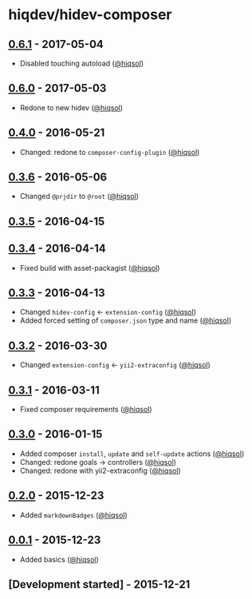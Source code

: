 # hiqdev/hidev-composer

## [0.6.1] - 2017-05-04

- Disabled touching autoload ([@hiqsol])

## [0.6.0] - 2017-05-03

- Redone to new hidev ([@hiqsol])

## [0.4.0] - 2016-05-21

- Changed: redone to `composer-config-plugin` ([@hiqsol])

## [0.3.6] - 2016-05-06

- Changed `@prjdir` to `@root` ([@hiqsol])

## [0.3.5] - 2016-04-15

## [0.3.4] - 2016-04-14

- Fixed build with asset-packagist ([@hiqsol])

## [0.3.3] - 2016-04-13

- Changed `hidev-config` <- `extension-config` ([@hiqsol])
- Added forced setting of `composer.json` type and name ([@hiqsol])

## [0.3.2] - 2016-03-30

- Changed `extension-config` <- `yii2-extraconfig` ([@hiqsol])

## [0.3.1] - 2016-03-11

- Fixed composer requirements ([@hiqsol])

## [0.3.0] - 2016-01-15

- Added composer `install`, `update` and `self-update` actions ([@hiqsol])
- Changed: redone goals -> controllers ([@hiqsol])
- Changed: redone with yii2-extraconfig ([@hiqsol])

## [0.2.0] - 2015-12-23

- Added `markdownBadges` ([@hiqsol])

## [0.0.1] - 2015-12-23

- Added basics ([@hiqsol])

## [Development started] - 2015-12-21

[@hiqsol]: https://github.com/hiqsol
[sol@hiqdev.com]: https://github.com/hiqsol
[@SilverFire]: https://github.com/SilverFire
[d.naumenko.a@gmail.com]: https://github.com/SilverFire
[@tafid]: https://github.com/tafid
[andreyklochok@gmail.com]: https://github.com/tafid
[@BladeRoot]: https://github.com/BladeRoot
[bladeroot@gmail.com]: https://github.com/BladeRoot
[Under development]: https://github.com/hiqdev/hidev-composer/compare/0.6.0...HEAD
[0.4.0]: https://github.com/hiqdev/hidev-composer/compare/0.3.6...0.4.0
[0.3.6]: https://github.com/hiqdev/hidev-composer/compare/0.3.5...0.3.6
[0.3.5]: https://github.com/hiqdev/hidev-composer/compare/0.3.4...0.3.5
[0.3.4]: https://github.com/hiqdev/hidev-composer/compare/0.3.3...0.3.4
[0.3.3]: https://github.com/hiqdev/hidev-composer/compare/0.3.2...0.3.3
[0.3.2]: https://github.com/hiqdev/hidev-composer/compare/0.3.1...0.3.2
[0.3.1]: https://github.com/hiqdev/hidev-composer/compare/0.3.0...0.3.1
[0.3.0]: https://github.com/hiqdev/hidev-composer/compare/0.2.0...0.3.0
[0.2.0]: https://github.com/hiqdev/hidev-composer/compare/0.0.1...0.2.0
[0.0.1]: https://github.com/hiqdev/hidev-composer/releases/tag/0.0.1
[0.6.0]: https://github.com/hiqdev/hidev-composer/compare/0.4.0...0.6.0
[0.6.1]: https://github.com/hiqdev/hidev-composer/compare/0.6.0...0.6.1
